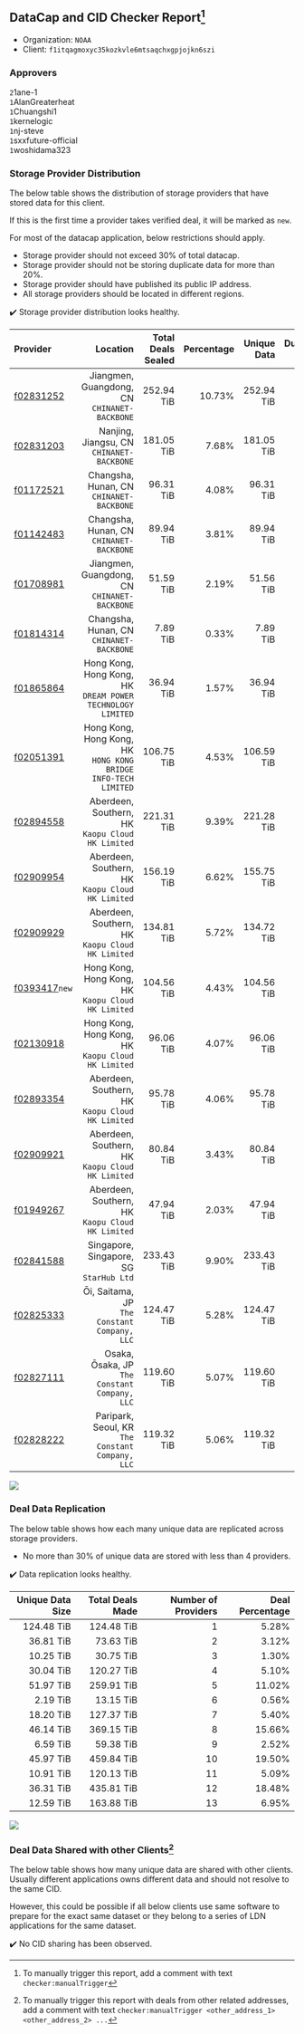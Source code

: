 ## DataCap and CID Checker Report[^1]
 - Organization: `NOAA`
 - Client: `f1itqagmoxyc35kozkvle6mtsaqchxgpjojkn6szi`
### Approvers
`2`1ane-1<br/>`1`AlanGreaterheat<br/>`1`Chuangshi1<br/>`1`kernelogic<br/>`1`nj-steve<br/>`1`sxxfuture-official<br/>`1`woshidama323


### Storage Provider Distribution
The below table shows the distribution of storage providers that have stored data for this client.

If this is the first time a provider takes verified deal, it will be marked as `new`.

For most of the datacap application, below restrictions should apply.
 - Storage provider should not exceed 30% of total datacap.
 - Storage provider should not be storing duplicate data for more than 20%.
 - Storage provider should have published its public IP address.
 - All storage providers should be located in different regions.

✔️ Storage provider distribution looks healthy.

| Provider                                                  |                                                          Location | Total Deals Sealed | Percentage | Unique Data | Duplicate Deals |
| :-------------------------------------------------------- | ----------------------------------------------------------------: | -----------------: | ---------: | ----------: | --------------: |
| [f02831252](https://filfox.info/en/address/f02831252)     |                   Jiangmen, Guangdong, CN<br/>`CHINANET-BACKBONE` |         252.94 TiB |     10.73% |  252.94 TiB |           0.00% |
| [f02831203](https://filfox.info/en/address/f02831203)     |                      Nanjing, Jiangsu, CN<br/>`CHINANET-BACKBONE` |         181.05 TiB |      7.68% |  181.05 TiB |           0.00% |
| [f01172521](https://filfox.info/en/address/f01172521)     |                       Changsha, Hunan, CN<br/>`CHINANET-BACKBONE` |          96.31 TiB |      4.08% |   96.31 TiB |           0.00% |
| [f01142483](https://filfox.info/en/address/f01142483)     |                       Changsha, Hunan, CN<br/>`CHINANET-BACKBONE` |          89.94 TiB |      3.81% |   89.94 TiB |           0.00% |
| [f01708981](https://filfox.info/en/address/f01708981)     |                   Jiangmen, Guangdong, CN<br/>`CHINANET-BACKBONE` |          51.59 TiB |      2.19% |   51.56 TiB |           0.06% |
| [f01814314](https://filfox.info/en/address/f01814314)     |                       Changsha, Hunan, CN<br/>`CHINANET-BACKBONE` |           7.89 TiB |      0.33% |    7.89 TiB |           0.00% |
| [f01865864](https://filfox.info/en/address/f01865864)     |     Hong Kong, Hong Kong, HK<br/>`DREAM POWER TECHNOLOGY LIMITED` |          36.94 TiB |      1.57% |   36.94 TiB |           0.00% |
| [f02051391](https://filfox.info/en/address/f02051391)     | Hong Kong, Hong Kong, HK<br/>`HONG KONG BRIDGE INFO-TECH LIMITED` |         106.75 TiB |      4.53% |  106.59 TiB |           0.15% |
| [f02894558](https://filfox.info/en/address/f02894558)     |               Aberdeen, Southern, HK<br/>`Kaopu Cloud HK Limited` |         221.31 TiB |      9.39% |  221.28 TiB |           0.01% |
| [f02909954](https://filfox.info/en/address/f02909954)     |               Aberdeen, Southern, HK<br/>`Kaopu Cloud HK Limited` |         156.19 TiB |      6.62% |  155.75 TiB |           0.28% |
| [f02909929](https://filfox.info/en/address/f02909929)     |               Aberdeen, Southern, HK<br/>`Kaopu Cloud HK Limited` |         134.81 TiB |      5.72% |  134.72 TiB |           0.07% |
| [f0393417](https://filfox.info/en/address/f0393417)`new`  |             Hong Kong, Hong Kong, HK<br/>`Kaopu Cloud HK Limited` |         104.56 TiB |      4.43% |  104.56 TiB |           0.00% |
| [f02130918](https://filfox.info/en/address/f02130918)     |             Hong Kong, Hong Kong, HK<br/>`Kaopu Cloud HK Limited` |          96.06 TiB |      4.07% |   96.06 TiB |           0.00% |
| [f02893354](https://filfox.info/en/address/f02893354)     |               Aberdeen, Southern, HK<br/>`Kaopu Cloud HK Limited` |          95.78 TiB |      4.06% |   95.78 TiB |           0.00% |
| [f02909921](https://filfox.info/en/address/f02909921)     |               Aberdeen, Southern, HK<br/>`Kaopu Cloud HK Limited` |          80.84 TiB |      3.43% |   80.84 TiB |           0.00% |
| [f01949267](https://filfox.info/en/address/f01949267)     |               Aberdeen, Southern, HK<br/>`Kaopu Cloud HK Limited` |          47.94 TiB |      2.03% |   47.94 TiB |           0.00% |
| [f02841588](https://filfox.info/en/address/f02841588)     |                        Singapore, Singapore, SG<br/>`StarHub Ltd` |         233.43 TiB |      9.90% |  233.43 TiB |           0.00% |
| [f02825333](https://filfox.info/en/address/f02825333)     |                   Ōi, Saitama, JP<br/>`The Constant Company, LLC` |         124.47 TiB |      5.28% |  124.47 TiB |           0.00% |
| [f02827111](https://filfox.info/en/address/f02827111)     |                  Osaka, Ōsaka, JP<br/>`The Constant Company, LLC` |         119.60 TiB |      5.07% |  119.60 TiB |           0.00% |
| [f02828222](https://filfox.info/en/address/f02828222)     |               Paripark, Seoul, KR<br/>`The Constant Company, LLC` |         119.32 TiB |      5.06% |  119.32 TiB |           0.00% |

<img src="https://raw.githubusercontent.com/data-preservation-programs/filplus-checker-assets/main/filecoin-project/filecoin-plus-large-datasets/issues/2243/1707117276411.png"/>

### Deal Data Replication
The below table shows how each many unique data are replicated across storage providers.

- No more than 30% of unique data are stored with less than 4 providers.

✔️ Data replication looks healthy.

| Unique Data Size | Total Deals Made | Number of Providers | Deal Percentage |
| ---------------: | ---------------: | ------------------: | --------------: |
|       124.48 TiB |       124.48 TiB |                   1 |           5.28% |
|        36.81 TiB |        73.63 TiB |                   2 |           3.12% |
|        10.25 TiB |        30.75 TiB |                   3 |           1.30% |
|        30.04 TiB |       120.27 TiB |                   4 |           5.10% |
|        51.97 TiB |       259.91 TiB |                   5 |          11.02% |
|         2.19 TiB |        13.15 TiB |                   6 |           0.56% |
|        18.20 TiB |       127.37 TiB |                   7 |           5.40% |
|        46.14 TiB |       369.15 TiB |                   8 |          15.66% |
|         6.59 TiB |        59.38 TiB |                   9 |           2.52% |
|        45.97 TiB |       459.84 TiB |                  10 |          19.50% |
|        10.91 TiB |       120.13 TiB |                  11 |           5.09% |
|        36.31 TiB |       435.81 TiB |                  12 |          18.48% |
|        12.59 TiB |       163.88 TiB |                  13 |           6.95% |

<img src="https://raw.githubusercontent.com/data-preservation-programs/filplus-checker-assets/main/filecoin-project/filecoin-plus-large-datasets/issues/2243/1707117277069.png"/>

### Deal Data Shared with other Clients[^3]
The below table shows how many unique data are shared with other clients.
Usually different applications owns different data and should not resolve to the same CID.

However, this could be possible if all below clients use same software to prepare for the exact same dataset or they belong to a series of LDN applications for the same dataset.

✔️ No CID sharing has been observed.

[^1]: To manually trigger this report, add a comment with text `checker:manualTrigger`

[^2]: Deals from those addresses are combined into this report as they are specified with `checker:manualTrigger`

[^3]: To manually trigger this report with deals from other related addresses, add a comment with text `checker:manualTrigger <other_address_1> <other_address_2> ...`
